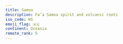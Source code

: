 ```yaml
---
title: Samoa
description: Fa’a Samoa spirit and volcanic roots
iso_code: WS
emoji_flag: 🇼🇸
continent: Oceania
remote_rank: 5
---
```

